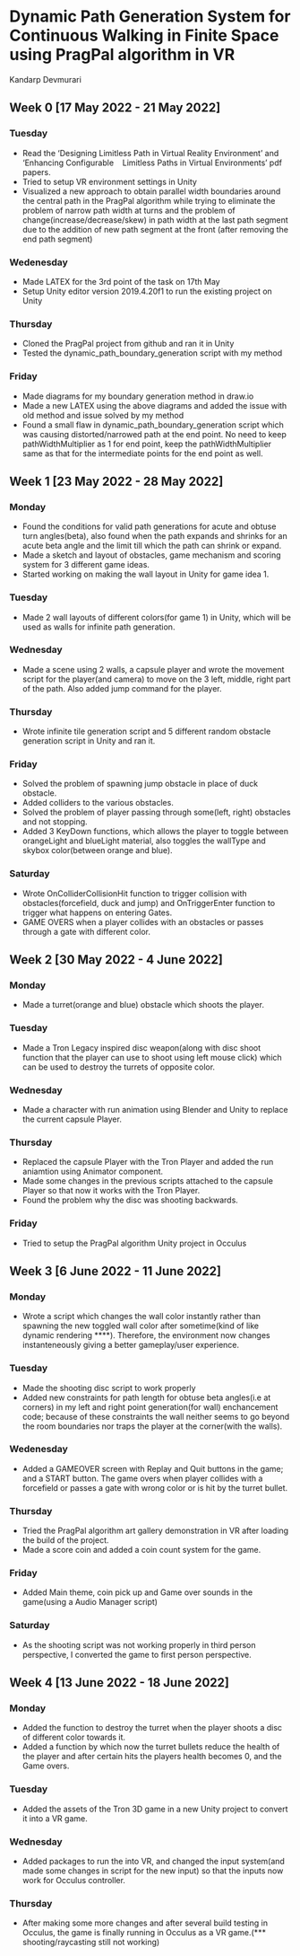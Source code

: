 # Dynamic Path Generation System for Continuous Walking in Finite Space using PragPal algorithm in VR
Kandarp Devmurari

## Week 0 [17 May 2022 - 21 May 2022]
### Tuesday
- Read the ‘Designing Limitless Path in Virtual Reality Environment’ and ‘Enhancing Configurable    Limitless Paths in Virtual Environments’ pdf papers. 
- Tried to setup VR environment settings in Unity
- Visualized a new approach to obtain parallel width boundaries around the central path in the PragPal algorithm while trying to eliminate the problem of narrow path width at turns and the problem of change(increase/decrease/skew) in path width at the last path segment due to the addition of new path segment at the front (after removing the end path segment)

### Wedenesday
- Made LATEX for the 3rd point of the task on 17th May
- Setup Unity editor version 2019.4.20f1 to run the existing project on Unity

### Thursday
- Cloned the PragPal project from github and ran it in Unity
- Tested the dynamic_path_boundary_generation script with my method

### Friday
- Made diagrams for my boundary generation method in draw.io
- Made a new LATEX using the above diagrams and added the issue with old method and issue solved by my method
- Found a small flaw in dynamic_path_boundary_generation script which was causing distorted/narrowed path at the end point. No need to keep pathWidthMultiplier as 1 for end point, keep the pathWidthMultiplier same as that for the intermediate points for the end point as well.


## Week 1 [23 May 2022 - 28 May 2022]
### Monday
- Found the conditions for valid path generations for acute and obtuse turn angles(beta), also found when the path expands and shrinks for an acute beta angle and the limit till which the path can shrink or expand.
- Made a sketch and layout of obstacles, game mechanism and scoring system for 3 different game ideas.
- Started working on making the wall layout in Unity for game idea 1.

### Tuesday
- Made 2 wall layouts of different colors(for game 1) in Unity, which will be used as walls for infinite path generation.

### Wednesday
- Made a scene using 2 walls, a capsule player and wrote the movement script for the player(and camera) to move on the 3 left, middle, right part of the path. Also added jump command for the player.   

### Thursday
- Wrote infinite tile generation script and 5 different random obstacle generation script in Unity and ran it.

### Friday
- Solved the problem of spawning jump obstacle in place of duck obstacle.
- Added colliders to the various obstacles.
- Solved the problem of player passing through some(left, right) obstacles and not stopping.
- Added 3 KeyDown functions, which allows the player to toggle between orangeLight and blueLight material, also toggles the wallType and skybox color(between orange and blue).

### Saturday
- Wrote OnColliderCollisionHit function to trigger collision with obstacles(forcefield, duck and jump) and OnTriggerEnter function to trigger what happens on entering Gates.
- GAME OVERS when a player collides with an obstacles or passes through a gate with different color.


## Week 2 [30 May 2022 - 4 June 2022]
### Monday 
- Made a turret(orange and blue) obstacle which shoots the player.

### Tuesday
- Made a Tron Legacy inspired disc weapon(along with disc shoot function that the player can use to shoot using left mouse click) which can be used to destroy the turrets of opposite color.

### Wednesday
- Made a character with run animation using Blender and Unity to replace the current capsule Player.

### Thursday
- Replaced the capsule Player with the Tron Player and added the run aniamtion using Animator component.
- Made some changes in the previous scripts attached to the capsule Player so that now it works with the Tron Player.
- Found the problem why the disc was shooting backwards.

### Friday
- Tried to setup the PragPal algorithm Unity project in Occulus


## Week 3 [6 June 2022 - 11 June 2022]
### Monday
- Wrote a script which changes the wall color instantly rather than spawning the new toggled wall color after sometime(kind of like dynamic rendering ****). Therefore, the environment now changes instanteneously giving a better gameplay/user experience.

### Tuesday
- Made the shooting disc script to work properly
- Added new constraints for path length for obtuse beta angles(i.e at corners) in my left and right point generation(for wall) enchancement code; because of these constraints the wall neither seems to go beyond the room boundaries nor traps the player at the corner(with the walls). 

### Wedenesday
- Added a GAMEOVER screen with Replay and Quit buttons in the game; and a START button. The game overs when player collides with a forcefield or passes a gate with wrong color or is hit by the turret bullet.

### Thursday
- Tried the PragPal algorithm art gallery demonstration in VR after loading the build of the project.
- Made a score coin and added a coin count system for the game.

### Friday
- Added Main theme, coin pick up and Game over sounds in the game(using a Audio Manager script) 

### Saturday
- As the shooting script was not working properly in third person perspective, I converted the game to first person perspective.


## Week 4 [13 June 2022 - 18 June 2022]
### Monday
- Added the function to destroy the turret when the player shoots a disc of different color towards it.
- Added a function by which now the turret bullets reduce the health of the player and after certain hits the players health becomes 0, and the Game overs.

### Tuesday
- Added the assets of the Tron 3D game in a new Unity project to convert it into a VR game.

### Wednesday
- Added packages to run the into VR, and changed the input system(and made some changes in script for the new input) so that the inputs now work for Occulus controller.

### Thursday
- After making some more changes and after several build testing in Occulus, the game is finally running in Occulus as a VR game.(*** shooting/raycasting still not working)

